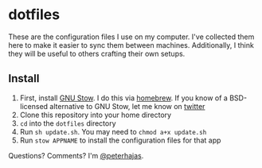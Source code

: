 # dotfiles

These are the configuration files I use on my computer. I've collected them
here to make it easier to sync them between machines. Additionally, I think
they will be useful to others crafting their own setups.

## Install

1. First, install [GNU Stow](https://www.gnu.org/software/stow/stow.html).
I do this via [homebrew](http://brew.sh). If you know of a BSD-licensed
alternative to GNU Stow, let me know on
[twitter](http://twitter.com/peterhajas)
2. Clone this repository into your home directory
2. `cd` into the `dotfiles` directory
3. Run `sh update.sh`. You may need to `chmod a+x update.sh`
4. Run `stow APPNAME` to install the configuration files for that app

Questions? Comments? I'm [@peterhajas](http://twitter.com/peterhajas).
